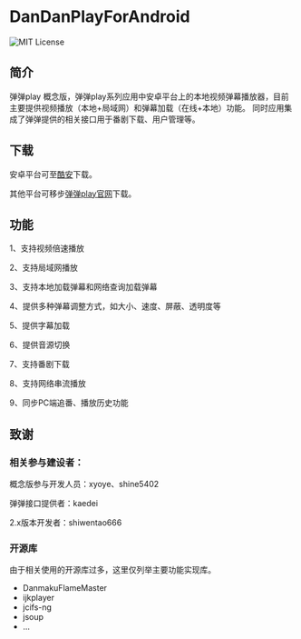 # DanDanPlayForAndroid

![MIT License](https://img.shields.io/badge/licence-MIT-green.svg)

## 简介

弹弹play 概念版，弹弹play系列应用中安卓平台上的本地视频弹幕播放器，目前主要提供视频播放（本地+局域网）和弹幕加载（在线+本地）功能。
同时应用集成了弹弹提供的相关接口用于番剧下载、用户管理等。

## 下载

安卓平台可至[酷安](https://www.coolapk.com/apk/com.xyoye.dandanplay)下载。

其他平台可移步[弹弹play官网](http://www.dandanplay.com)下载。

## 功能

1、支持视频倍速播放

2、支持局域网播放

3、支持本地加载弹幕和网络查询加载弹幕

4、提供多种弹幕调整方式，如大小、速度、屏蔽、透明度等

5、提供字幕加载

6、提供音源切换

7、支持番剧下载

8、支持网络串流播放

9、同步PC端追番、播放历史功能

## 致谢
### 相关参与建设者：
概念版参与开发人员：xyoye、shine5402

弹弹接口提供者：kaedei

2.x版本开发者：shiwentao666

### 开源库
由于相关使用的开源库过多，这里仅列举主要功能实现库。
- DanmakuFlameMaster
- ijkplayer
- jcifs-ng
- jsoup
- ...
